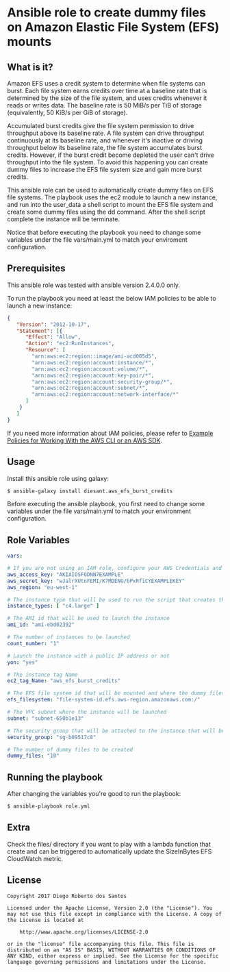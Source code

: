 # Ansible role to create dummy files on Amazon Elastic File System (EFS) mounts

## What is it?

Amazon EFS uses a credit system to determine when file systems can burst. Each file system earns credits over time at a baseline rate that is determined by the size of the file system, and uses credits whenever it reads or writes data. The baseline rate is 50 MiB/s per TiB of storage (equivalently, 50 KiB/s per GiB of storage).

Accumulated burst credits give the file system permission to drive throughput above its baseline rate. A file system can drive throughput continuously at its baseline rate, and whenever it's inactive or driving throughput below its baseline rate, the file system accumulates burst credits. However, if the burst credit become depleted the user can't drive throughput into the file system. To avoid this happening you can create dummy files to increase the EFS file system size and gain more burst credits.

This ansible role can be used to automatically create dummy files on EFS file systems. The playbook uses the ec2 module to launch a new instance, and run into the user_data a shell script to mount the EFS file system and create some dummy files using the dd command. After the shell script complete the instance will be terminate.

Notice that before executing the playbook you need to change some variables under the file vars/main.yml to match your enviroment configuration.

## Prerequisites

This ansible role was tested with ansible version 2.4.0.0 only.

To run the playbook you need at least the below IAM policies to be able to launch a new instance:

```json
{
   "Version": "2012-10-17",
   "Statement": [{
      "Effect": "Allow",
      "Action": "ec2:RunInstances",
      "Resource": [
        "arn:aws:ec2:region::image/ami-acd005d5",
        "arn:aws:ec2:region:account:instance/*",
        "arn:aws:ec2:region:account:volume/*",
        "arn:aws:ec2:region:account:key-pair/*",
        "arn:aws:ec2:region:account:security-group/*",
        "arn:aws:ec2:region:account:subnet/*",
        "arn:aws:ec2:region:account:network-interface/*"
      ]
    }
   ]
}
```

If you need more information about IAM policies, please refer to [Example Policies for Working With the AWS CLI or an AWS SDK](http://docs.aws.amazon.com/AWSEC2/latest/UserGuide/ExamplePolicies_EC2.html#iam-example-runinstances).

## Usage

Install this ansible role using galaxy:

```bash
$ ansible-galaxy install diesant.aws_efs_burst_credits
```
    
Before executing the ansible playbook, you first need to change some variables under the file vars/main.yml to match your environment configuration.

## Role Variables

```yaml
vars:

# If you are not using an IAM role, configure your AWS Credentials and the Region
aws_access_key: "AKIAIOSFODNN7EXAMPLE"
aws_secret_key: "wJalrXUtnFEMI/K7MDENG/bPxRfiCYEXAMPLEKEY"
aws_region: "eu-west-1"

# The instance type that will be used to run the script that creates the dummy files
instance_types: [ "c4.large" ]

# The AMI id that will be used to launch the instance
ami_id: "ami-ebd02392"

# The number of instances to be launched
count_number: "1"

# Launch the instance with a public IP address or not
yon: "yes"

# The instance tag Name
ec2_tag_Name: "aws_efs_burst_credits"

# The EFS file system id that will be mounted and where the dummy files will be created
efs_filesystem: "file-system-id.efs.aws-region.amazonaws.com:/"

# The VPC subnet where the instance will be launched
subnet: "subnet-650b1e13"

# The security group that will be attached to the instance that will be launched
security_group: "sg-b09517c8"

# The number of dummy files to be created
dummy_files: "10"

```

## Running the playbook

After changing the variables you're good to run the playbook:

```bash
$ ansible-playbook role.yml
```

## Extra

Check the files/ directory if you want to play with a lambda function that create and can be triggered to automatically update the SizeInBytes EFS CloudWatch metric.

## License

```text
Copyright 2017 Diego Roberto dos Santos

Licensed under the Apache License, Version 2.0 (the "License"). You
may not use this file except in compliance with the License. A copy of
the License is located at

    http://www.apache.org/licenses/LICENSE-2.0

or in the "license" file accompanying this file. This file is
distributed on an "AS IS" BASIS, WITHOUT WARRANTIES OR CONDITIONS OF
ANY KIND, either express or implied. See the License for the specific
language governing permissions and limitations under the License.
```